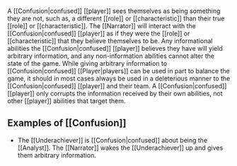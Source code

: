 A [[Confusion|confused]] [[player]] sees themselves as being something they are not, such as, a different [[role]] or [[characteristic]] than their true [[role]] or [[characteristic]]. The [[Narrator]] will interact with the [[Confusion|confused]] [[player]] as if they were the [[role]] or [[characteristic]] that they believe themselves to be. Any informational abilities the [[Confusion|confused]] [[player]] believes they have will yield arbitrary information, and any non-information abilities cannot alter the state of the game.
While giving arbitrary information to [[Confusion|confused]] [[Player|players]] can be used in part to balance the game, it should in most cases always be used in a deleterious manner to the [[Confusion|confused]] [[player]] and their team.
A [[Confusion|confused]] [[player]] only corrupts the information received by their own abilities, not other [[player]] abilities that target them.

## Examples of [[Confusion]]
- The [[Underachiever]] is [[Confusion|confused]] about being the [[Analyst]]. The [[Narrator]] wakes the [[Underachiever]] up and gives them arbitrary information.